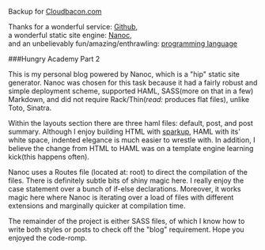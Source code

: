 Backup for [Cloudbacon.com](http://www.cloudbacon.com)

Thanks for a wonderful service: [Github](http://www.github.com),  
a wonderful static site engine: [Nanoc](http://nanoc.stoneship.org),  
and an unbelievably fun/amazing/enthrawling: [programming language](http://www.ruby-lang.org/en/)

###Hungry Academy Part 2

This is my personal blog powered by Nanoc, which is a "hip" static site generator. Nanoc was chosen for this task because it had a fairly robust and simple deployment scheme, supported HAML, SASS(more on that in a few) Markdown, and did not require Rack/Thin(_read:_ produces flat files), unlike Toto, Sinatra.

Within the layouts section there are three haml files: default, post, and post summary. Although I enjoy building HTML with [sparkup](https://github.com/rstacruz/sparkup), HAML with its' white space, indented elegance is much easier to wrestle with. In addition, I believe the change from HTML to HAML was on a template engine learning kick(this happens often).

Nanoc uses a Routes file (located at: root) to direct the compilation of the files. There is definitely subtle bits of shiny magic here. I really enjoy the case statement over a bunch of if-else declarations. Moreover, it works magic here where Nanoc is iterating over a load of files with different extensions and marginally quicker at compilation time.

The remainder of the project is either SASS files, of which I know how to write both styles or posts to check off the "blog" requirement. Hope you enjoyed the code-romp.
